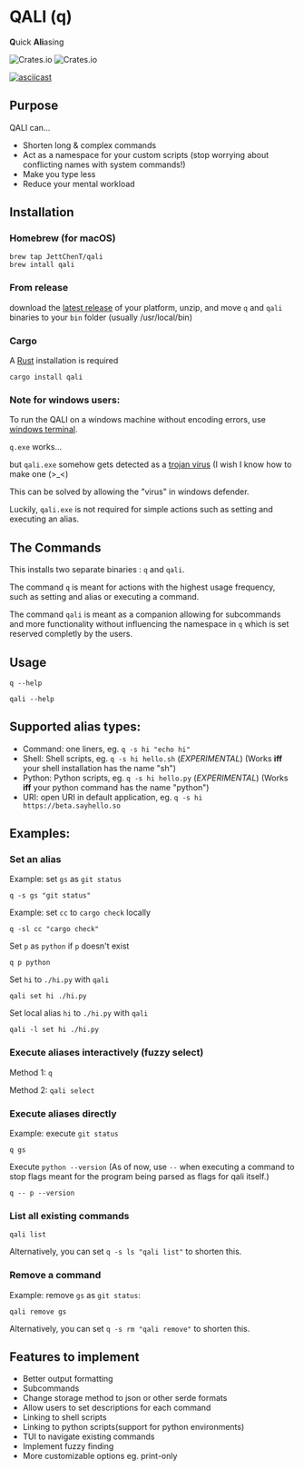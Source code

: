 # QALI (q)
**Q**uick **Ali**asing

![Crates.io](https://img.shields.io/crates/l/qali)
![Crates.io](https://img.shields.io/crates/v/qali)


[![asciicast](https://asciinema.org/a/517546.svg)](https://asciinema.org/a/517546)

## Purpose
QALI can...
- Shorten long & complex commands
- Act as a namespace for your custom scripts (stop worrying about conflicting names with system commands!)
- Make you type less
- Reduce your mental workload

## Installation

### Homebrew (for macOS)
```shell
brew tap JettChenT/qali
brew intall qali
```

### From release
download the [latest release](https://github.com/JettChenT/qali/releases/latest) of your platform, unzip, and move `q` and `qali` binaries to your `bin` folder (usually /usr/local/bin)

### Cargo
A [Rust](https://rust-lang.org) installation is required
```shell
cargo install qali
```

### Note for windows users:

To run the QALI on a windows machine without encoding errors, use [windows terminal](https://github.com/microsoft/terminal).

`q.exe` works...

but `qali.exe` somehow gets detected as a [trojan virus](https://www.microsoft.com/en-us/wdsi/threats/malware-encyclopedia-description?Name=Trojan:Win32/Sabsik.FL.B!ml&ThreatID=2147780203) (I wish I know how to make one (>_<)

This can be solved by allowing the "virus" in windows defender.

Luckily, `qali.exe` is not required for simple actions such as setting and executing an alias.

## The Commands
This installs two separate binaries : `q` and `qali`.

The command `q` is meant for actions with the highest usage frequency, such as setting and alias or executing a command.

The command `qali` is meant as a companion allowing for subcommands and more functionality without influencing the namespace in `q` which is set reserved completly by the users.

## Usage
`q --help`

`qali --help`

## Supported alias types:
- Command: one liners, eg. `q -s hi "echo hi"`
- Shell: Shell scripts, eg. `q -s hi hello.sh` (*EXPERIMENTAL*) (Works **iff** your shell installation has the name "sh")
- Python: Python scripts, eg. `q -s hi hello.py` (*EXPERIMENTAL*) (Works **iff** your python command has the name "python")
- URI: open URI in default application, eg. `q -s hi https://beta.sayhello.so`

## Examples:

### Set an alias
Example: set `gs` as `git status`
```shell
q -s gs "git status"
```

Example: set `cc` to `cargo check` locally
```shell
q -sl cc "cargo check"
```

Set `p` as `python` if `p` doesn't exist
```shell
q p python
```

Set `hi` to `./hi.py` with `qali`
```shell
qali set hi ./hi.py
```

Set local alias `hi` to `./hi.py` with `qali`
```shell
qali -l set hi ./hi.py
```

### Execute aliases interactively (fuzzy select)
Method 1: `q`

Method 2: `qali select`

### Execute aliases directly
Example: execute `git status`
```shell
q gs
```
Execute `python --version` (As of now, use `--` when executing a command to stop flags meant for the program being parsed as flags for qali itself.)
```shell
q -- p --version
```

### List all existing commands
`qali list`

Alternatively, you can set `q -s ls "qali list"` to shorten this.
### Remove a command
Example: remove `gs` as `git status`:

`qali remove gs`

Alternatively, you can set `q -s rm "qali remove"` to shorten this.

## Features to implement
- Better output formatting
- Subcommands
- Change storage method to json or other serde formats
- Allow users to set descriptions for each command
- Linking to shell scripts
- Linking to python scripts(support for python environments)
- TUI to navigate existing commands
- Implement fuzzy finding
- More customizable options eg. print-only
